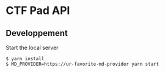 # CTF Pad API

## Developpement

Start the local server

```
$ yarn install
$ MD_PROVIDER=https://ur-favorite-md-provider yarn start
```
